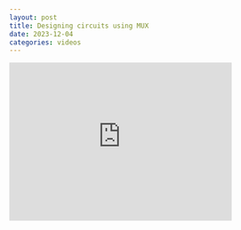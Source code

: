 ```yaml
---
layout: post
title: Designing circuits using MUX
date: 2023-12-04
categories: videos
---
```

<iframe id="kaltura_player" src="https://cdnapisec.kaltura.com/p/2189801/sp/218980100/embedIframeJs/uiconf_id/38220381/partner_id/2189801?iframeembed=true&playerId=kaltura_player&entry_id=1_71yrihlo&flashvars[streamerType]=auto&amp;flashvars[localizationCode]=en&amp;flashvars[sideBarContainer.plugin]=true&amp;flashvars[sideBarContainer.position]=left&amp;flashvars[sideBarContainer.clickToClose]=true&amp;flashvars[chapters.plugin]=true&amp;flashvars[chapters.layout]=vertical&amp;flashvars[chapters.thumbnailRotator]=false&amp;flashvars[streamSelector.plugin]=true&amp;flashvars[EmbedPlayer.SpinnerTarget]=videoHolder&amp;flashvars[dualScreen.plugin]=true&amp;flashvars[hotspots.plugin]=1&amp;flashvars[Kaltura.addCrossoriginToIframe]=true&amp;&wid=1_h6i612qs" width="400" height="285" allowfullscreen webkitallowfullscreen mozAllowFullScreen allow="autoplay *; fullscreen *; encrypted-media *" sandbox="allow-downloads allow-forms allow-same-origin allow-scripts allow-top-navigation allow-pointer-lock allow-popups allow-modals allow-orientation-lock allow-popups-to-escape-sandbox allow-presentation allow-top-navigation-by-user-activation" frameborder="0" title="ECE275-F23"></iframe>
